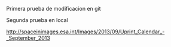 Primera prueba de modificacion en git

Segunda prueba en local

http://spaceinimages.esa.int/Images/2013/09/Uprint_Calendar_-_September_2013
